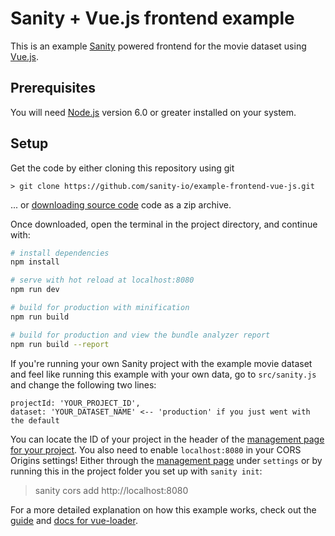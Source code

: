 Sanity + Vue.js frontend example
=== 

This is an example [Sanity](https://www.sanity.io) powered frontend for the movie dataset using [Vue.js](https://vuejs.org/).

## Prerequisites
You will need [Node.js](https://nodejs.org) version 6.0 or greater installed on your system.

## Setup

Get the code by either cloning this repository using git

    > git clone https://github.com/sanity-io/example-frontend-vue-js.git

... or [downloading source code](https://github.com/sanity-io/example-frontend-vue-js/archive/master.zip) code as a zip archive.

Once downloaded, open the terminal in the project directory, and continue with:

``` bash
# install dependencies
npm install

# serve with hot reload at localhost:8080
npm run dev

# build for production with minification
npm run build

# build for production and view the bundle analyzer report
npm run build --report
```

If you're running your own Sanity project with the example movie dataset and feel like running this example with your own data, go to `src/sanity.js` and change the following two lines:

```
projectId: 'YOUR_PROJECT_ID',
dataset: 'YOUR_DATASET_NAME' <-- 'production' if you just went with the default
```

You can locate the ID of your project in the header of the [management page for your project](https://manage.sanity.io/).
You also need to enable `localhost:8080` in your CORS Origins settings! Either through the [management page](https://manage.sanity.io/) under `settings` or by running this in the project folder you set up with `sanity init`:

  > sanity cors add http://localhost:8080

For a more detailed explanation on how this example works, check out the [guide](http://vuejs-templates.github.io/webpack/) and [docs for vue-loader](http://vuejs.github.io/vue-loader).
